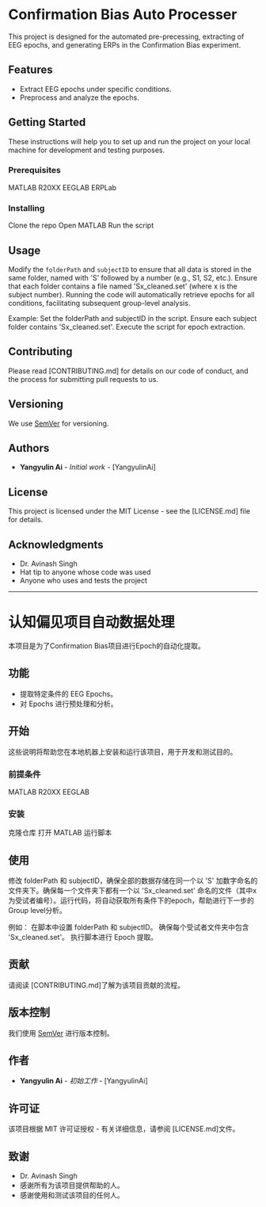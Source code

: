# Confirmation Bias Auto Processer
This project is designed for the automated pre-precessing, extracting of EEG epochs, and generating ERPs in the Confirmation Bias experiment.

## Features
- Extract EEG epochs under specific conditions.
- Preprocess and analyze the epochs.

## Getting Started
These instructions will help you to set up and run the project on your local machine for development and testing purposes.

### Prerequisites

MATLAB R20XX
EEGLAB
ERPLab


### Installing

Clone the repo
Open MATLAB
Run the script



## Usage
Modify the `folderPath` and `subjectID` to ensure that all data is stored in the same folder, named with 'S' followed by a number (e.g., S1, S2, etc.). Ensure that each folder contains a file named 'Sx_cleaned.set' (where x is the subject number). Running the code will automatically retrieve epochs for all conditions, facilitating subsequent group-level analysis.

Example:
Set the folderPath and subjectID in the script.
Ensure each subject folder contains 'Sx_cleaned.set'.
Execute the script for epoch extraction.


## Contributing
Please read [CONTRIBUTING.md] for details on our code of conduct, and the process for submitting pull requests to us.

## Versioning
We use [SemVer](http://semver.org/) for versioning.

## Authors
- **Yangyulin Ai** - *Initial work* - [YangyulinAi]
## License
This project is licensed under the MIT License - see the [LICENSE.md] file for details.

## Acknowledgments
- Dr. Avinash Singh
- Hat tip to anyone whose code was used
- Anyone who uses and tests the project

---

# 认知偏见项目自动数据处理
本项目是为了Confirmation Bias项目进行Epoch的自动化提取。

## 功能
- 提取特定条件的 EEG Epochs。
- 对 Epochs 进行预处理和分析。

## 开始
这些说明将帮助您在本地机器上安装和运行该项目，用于开发和测试目的。

### 前提条件

MATLAB R20XX
EEGLAB


### 安装

克隆仓库
打开 MATLAB
运行脚本


## 使用
修改 folderPath 和 subjectID，确保全部的数据存储在同一个以 'S' 加数字命名的文件夹下。确保每一个文件夹下都有一个以 'Sx_cleaned.set' 命名的文件（其中x为受试者编号）。运行代码，将自动获取所有条件下的epoch，帮助进行下一步的Group level分析。

例如：
在脚本中设置 folderPath 和 subjectID。
确保每个受试者文件夹中包含 'Sx_cleaned.set'。
执行脚本进行 Epoch 提取。

## 贡献
请阅读 [CONTRIBUTING.md]了解为该项目贡献的流程。

## 版本控制
我们使用 [SemVer](http://semver.org/) 进行版本控制。

## 作者
- **Yangyulin Ai** - *初始工作* - [YangyulinAi]

## 许可证
该项目根据 MIT 许可证授权 - 有关详细信息，请参阅 [LICENSE.md]文件。

## 致谢
- Dr. Avinash Singh
- 感谢所有为该项目提供帮助的人。
- 感谢使用和测试该项目的任何人。

